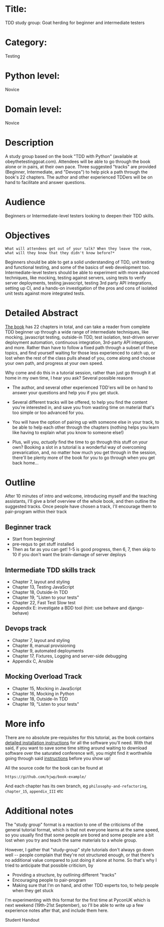 # Title:
TDD study group: Goat herding for beginner and intermediate testers

# Category:
Testing

# Python level:
Novice

# Domain level:
Novice


# Description
A study group based on the book "TDD with Python" (available at obeythetestinggoat.com).  Attendees will be able to go through the book alone or in pairs, at their own pace.  Three suggested "tracks" are provided (Beginner, Intermediate, and "Devops") to help pick a path through the book's 22 chapters.  The author and other experienced TDDers will be on hand to facilitate and answer questions.

# Audience
Beginners or Intermediate-level testers looking to deepen their TDD skills.

# Objectives

    What will attendees get out of your talk? When they leave the room, what will they know that they didn't know before?*

Beginners should be able to get a solid understanding of TDD, unit testing and functional testing, and some of the basics of web development too.  Intermediate-level testers should be able to experiment with more advanced techniques, like mocking, testing against servers,  using tests to verify server deployments, testing javascript, testing 3rd party API integrations, setting up CI, and a hands-on investigation of the pros and cons of isolated unit tests against more integrated tests.

# Detailed Abstract

[The book](http://www.obeythetestinggoat.com) has 22 chapters in total, and can take a reader from complete TDD beginner up through a wide range of intermediate techniques, like mocking, javascript testing, outside-in TDD, test isolation, test-driven server deployment automation, continuous integration, 3rd-party API integration, and more.  Rather than have to follow a fixed path through a subset of these topics, and find yourself waiting for those less experienced to catch up, or lost when the rest of the class pulls ahead of you, come along and choose your own path, and progress at your own speed.

Why come and do this in a tutorial session, rather than just go through it at home in my own time, I hear you ask?  Several possible reasons

* The author, and several other experienced TDD'ers will be on hand to answer your questions and help you if you get stuck.

* Several different tracks will be offered, to help you find the content you're interested in, and save you from wasting time on material that's too simple or too advanced for you.

* You will have the option of pairing up with someone else in your track, to be able to help each other through the chapters (nothing helps you learn like having to explain what you know to someone else!)

* Plus, will you, *actually* find the time to go through this stuff on your own?  Booking a slot in a tutorial is a wonderful way of overcoming prevarication, and, no matter how much you get through in the session, there'll be plenty more of the book for you to go through when you get back home...


# Outline

After 10 minutes of intro and welcome, introducing myself and the teaching assistants, I'll give a brief overview of the whole book, and then outline the suggested tracks.  Once people have chosen a track, I'll encourage them to pair-program within their track

## Beginner track

* Start from beginning!
* pre-requs to get stuff installed
* Then as far as you can get!  1-5 is good progress, then 6, 7, then skip to 10 if you don't want the brain-damage of server deploys


## Intermediate TDD skills track

* Chapter 7, layout and styling
* Chapter 13, Testing JavaScript
* Chapter 18, Outside-In TDD
* Chapter 19, "Listen to your tests"
* Chapter 22, Fast Test Slow test
* Appendix E: investigate a BDD tool (hint: use behave and django-behave)


## Devops track

* Chapter 7, layout and styling
* Chapter 8, manual provisioning
* Chapter 9, automated deployments
* Chapter 17, Fixtures, Logging and server-side debugging
* Appendix C, Ansible


## Mocking Overload Track

* Chapter 15, Mocking in JavaScript
* Chapter 16, Mocking in Python
* Chapter 18, Outside-In TDD
* Chapter 19, "Listen to your tests"


# More info

There are no absolute pre-requisites for this tutorial, as the book contains 
[detailed installation instructions](http://chimera.labs.oreilly.com/books/1234000000754/pr02.html#_required_software_installations) for all the software
you'll need.  With that said, if you want to save some time sitting around waiting to download software over the saturated conference wifi, you might find it worthwhile going through said [instructions](http://chimera.labs.oreilly.com/books/1234000000754/pr02.html#_required_software_installations) before you show up!

All the source code for the book can be found at 

    https://github.com/hjwp/book-example/

And each chapter has its own branch, eg `philosophy-and-refactoring`, `chapter_15`, `appendix_III` etc


# Additional notes

The "study group" format is a reaction to one of the criticisms of the general tutorial format, which is that not everyone learns at the same speed, so you usually find that some people are bored and some people are a bit lost when you try and teach the same materials to a whole group.

However, I gather that "study-group" style tutorials don't always go down well -- people complain that they're not structured enough, or that there's no additional value compared to just doing it alone at home.  So that's why I tried to anticipate that possible criticism, by

* Providing a structure, by outlining different "tracks"
* Encouraging people to pair-program
* Making sure that I'm on hand, and other TDD experts too, to help people when they get stuck

I'm experimenting with this format for the first time at PyconUK which is next weekend (19th-21st September), so I'll be able to write up a few experience notes after that, and include them here.


Student Handout


